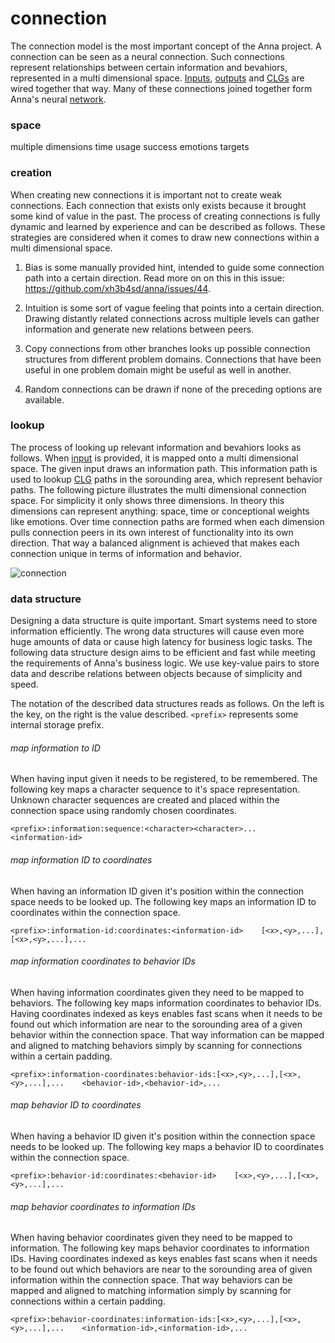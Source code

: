 # connection
The connection model is the most important concept of the Anna project. A
connection can be seen as a neural connection. Such connections represent
relationships between certain information and bevahiors, represented in a
multi dimensional space. [Inputs](input.md), [outputs](output.md) and
[CLGs](clg.md) are wired together that way. Many of these connections joined
together form Anna's neural [network](network.md).

### space

multiple dimensions
  time
  usage
  success
  emotions
  targets

### creation

When creating new connections it is important not to create weak connections.
Each connection that exists only exists because it brought some kind of value
in the past. The process of creating connections is fully dynamic and learned
by experience and can be described as follows. These strategies are considered
when it comes to draw new connections within a multi dimensional space.

1. Bias is some manually provided hint, intended to guide some connection path
   into a certain direction. Read more on on this in this issue:
   https://github.com/xh3b4sd/anna/issues/44.

2. Intuition is some sort of vague feeling that points into a certain
   direction. Drawing distantly related connections across multiple levels can
   gather information and generate new relations between peers.

3. Copy connections from other branches looks up possible connection structures
   from different problem domains. Connections that have been useful in one
   problem domain might be useful as well in another.

4. Random connections can be drawn if none of the preceding options are
   available.

### lookup

The process of looking up relevant information and bevahiors looks as follows.
When [input](input.md) is provided, it is mapped onto a multi dimensional
space. The given input draws an information path. This information path is used
to lookup [CLG](clg.md) paths in the sorounding area, which represent behavior
paths. The following picture illustrates the multi dimensional connection
space. For simplicity it only shows three dimensions. In theory this dimensions
can represent anything: space, time or conceptional weights like emotions. Over
time connection paths are formed when each dimension pulls connection peers in
its own interest of functionality into its own direction. That way a balanced
alignment is achieved that makes each connection unique in terms of information
and behavior.

![connection](image/connection.png)

### data structure
Designing a data structure is quite important. Smart systems need to store
information efficiently. The wrong data structures will cause even more huge
amounts of data or cause high latency for business logic tasks. The following
data structure design aims to be efficient and fast while meeting the
requirements of Anna's business logic. We use key-value pairs to store data and
describe relations between objects because of simplicity and speed.

The notation of the described data structures reads as follows. On the left is
the key, on the right is the value described. `<prefix>` represents some
internal storage prefix.

###### map information to ID
When having input given it needs to be registered, to be remembered. The
following key maps a character sequence to it's space representation. Unknown
character sequences are created and placed within the connection space using
randomly chosen coordinates.

```
<prefix>:information:sequence:<character><character>...    <information-id>
```

###### map information ID to coordinates
When having an information ID given it's position within the connection space
needs to be looked up. The following key maps an information ID to coordinates
within the connection space.

```
<prefix>:information-id:coordinates:<information-id>    [<x>,<y>,...],[<x>,<y>,...],...
```

###### map information coordinates to behavior IDs
When having information coordinates given they need to be mapped to behaviors.
The following key maps information coordinates to behavior IDs. Having
coordinates indexed as keys enables fast scans when it needs to be found out
which information are near to the sorounding area of a given behavior within
the connection space. That way information can be mapped and aligned to
matching behaviors simply by scanning for connections within a certain padding.

```
<prefix>:information-coordinates:behavior-ids:[<x>,<y>,...],[<x>,<y>,...],...    <behavior-id>,<behavior-id>,...
```

###### map behavior ID to coordinates
When having a behavior ID given it's position within the connection space needs
to be looked up. The following key maps a behavior ID to coordinates within the
connection space.

```
<prefix>:behavior-id:coordinates:<behavior-id>    [<x>,<y>,...],[<x>,<y>,...],...
```

###### map behavior coordinates to information IDs
When having behavior coordinates given they need to be mapped to information.
The following key maps behavior coordinates to information IDs. Having
coordinates indexed as keys enables fast scans when it needs to be found out
which behaviors are near to the sorounding area of given information within the
connection space. That way behaviors can be mapped and aligned to matching
information simply by scanning for connections within a certain padding.

```
<prefix>:behavior-coordinates:information-ids:[<x>,<y>,...],[<x>,<y>,...],...    <information-id>,<information-id>,...
```
